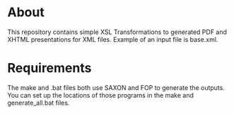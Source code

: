 # About
This repository contains simple XSL Transformations to generated PDF and XHTML presentations for XML files. Example of an input file is base.xml.

# Requirements
The make and .bat files both use SAXON and FOP to generate the outputs. You can set up the locations of those programs in the make and generate_all.bat files.
